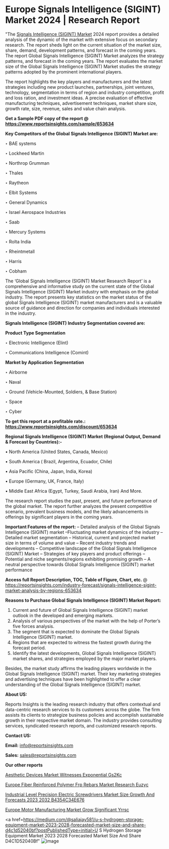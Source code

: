 # Europe Signals Intelligence (SIGINT) Market 2024 | Research Report

"The <a href=https://www.reportsinsights.com/sample/653634>Signals Intelligence (SIGINT) Market</a> 2024 report provides a detailed analysis of the dynamic of the market with extensive focus on secondary research. The report sheds light on the current situation of the market size, share, demand, development patterns, and forecast in the coming years. The report Global Signals Intelligence (SIGINT) Market analyzes the strategy patterns, and forecast in the coming years. The report evaluates the market size of the Global Signals Intelligence (SIGINT) Market studies the strategy patterns adopted by the prominent international players.

The report highlights the key players and manufacturers and the latest strategies including new product launches, partnerships, joint ventures, technology, segmentation in terms of region and industry competition, profit and loss ration, and investment ideas. A precise evaluation of effective manufacturing techniques, advertisement techniques, market share size, growth rate, size, revenue, sales and value chain analysis.

<strong>Get a Sample PDF copy of the report @ <a href=https://www.reportsinsights.com/sample/653634 style=color:#0000ff;>https://www.reportsinsights.com/sample/653634</a></strong>

<strong>Key Competitors of the Global Signals Intelligence (SIGINT) Market are:</strong>

‣ BAE systems

‣ Lockheed Martin

‣ Northrop Grumman

‣ Thales

‣ Raytheon

‣ Elbit Systems

‣ General Dynamics

‣ Israel Aerospace Industries

‣ Saab

‣ Mercury Systems

‣ Rolta India

‣ Rheintmetall

‣ Harris

‣ Cobham

The ‘Global Signals Intelligence (SIGINT) Market Research Report’ is a comprehensive and informative study on the current state of the Global Signals Intelligence (SIGINT) Market industry with emphasis on the global industry. The report presents key statistics on the market status of the global Signals Intelligence (SIGINT) market manufacturers and is a valuable source of guidance and direction for companies and individuals interested in the industry.

<strong>Signals Intelligence (SIGINT) Industry Segmentation covered are:</strong>

<strong>Product Type Segmentation</strong>

‣ Electronic Intelligence (Elint)

‣ Communications Intelligence (Comint)

<strong>Market by Application Segmentation</strong>

‣ Airborne

‣ Naval

‣ Ground (Vehicle-Mounted, Soldiers, & Base Station)

‣ Space

‣ Cyber

<strong>To get this report at a profitable rate.: <a href=https://www.reportsinsights.com/discount/653634 style=color:#0000ff;>https://www.reportsinsights.com/discount/653634</a></strong>

<strong>Regional Signals Intelligence (SIGINT) Market (Regional Output, Demand &amp; Forecast by Countries):-</strong>

• North America (United States, Canada, Mexico)

• South America ( Brazil, Argentina, Ecuador, Chile)

• Asia Pacific (China, Japan, India, Korea)

• Europe (Germany, UK, France, Italy)

• Middle East Africa (Egypt, Turkey, Saudi Arabia, Iran) And More.

The research report studies the past, present, and future performance of the global market. The report further analyzes the present competitive scenario, prevalent business models, and the likely advancements in offerings by significant players in the coming years.

<strong>Important Features of the report:</strong>
– Detailed analysis of the Global Signals Intelligence (SIGINT) market
–Fluctuating market dynamics of the industry
–Detailed market segmentation
– Historical, current and projected market size in terms of volume and value
– Recent industry trends and developments
– Competitive landscape of the Global Signals Intelligence (SIGINT) Market
– Strategies of key players and product offerings
– Potential and niche segments/regions exhibiting promising growth
– A neutral perspective towards Global Signals Intelligence (SIGINT) market performance

<strong>Access full Report Description, TOC, Table of Figure, Chart, etc. </strong>@   <a href=https://reportsinsights.com/industry-forecast/signals-intelligence-sigint-market-analysis-by-regions-653634 style=color:#0000ff;>https://reportsinsights.com/industry-forecast/signals-intelligence-sigint-market-analysis-by-regions-653634</a>

<strong>Reasons to Purchase Global Signals Intelligence (SIGINT) Market Report:</strong>
1. Current and future of Global Signals Intelligence (SIGINT) market outlook in the developed and emerging markets.
2. Analysis of various perspectives of the market with the help of Porter’s five forces analysis.
3. The segment that is expected to dominate the Global Signals Intelligence (SIGINT) market.
4. Regions that are expected to witness the fastest growth during the forecast period.
5. Identify the latest developments, Global Signals Intelligence (SIGINT) market shares, and strategies employed by the major market players.

Besides, the market study affirms the leading players worldwide in the Global Signals Intelligence (SIGINT) market. Their key marketing strategies and advertising techniques have been highlighted to offer a clear understanding of the Global Signals Intelligence (SIGINT) market.

<strong><strong>About US</strong>:</strong>

Reports Insights is the leading research industry that offers contextual and data-centric research services to its customers across the globe. The firm assists its clients to strategize business policies and accomplish sustainable growth in their respective market domain. The industry provides consulting services, syndicated research reports, and customized research reports.

<strong>Contact US:</strong>

<p class=><b>Email:</b> <a href=mailto:info@reportsinsights.com>info@reportsinsights.com</a></p>
<p class=><b>Sales:</b> <a href=mailto:sales@reportsinsights.com>sales@reportsinsights.com</a></p>

<strong>Our other reports</strong>

<a href=https://www.linkedin.com/pulse/aesthetic-devices-market-witnesses-exponential-gs2kc/>Aesthetic Devices Market Witnesses Exponential Gs2Kc</a>

<a href=https://www.linkedin.com/pulse/europe-fiber-reinforced-polymer-frp-rebars-market-research-euzyc/>Europe Fiber Reinforced Polymer Frp Rebars Market Research Euzyc</a>

<a href=https://medium.com/@reportinsights.ja/industrial-level-precision-electric-screwdrivers-market-size-growth-and-forecasts-2023-2032-b4354c34e676>Industrial Level Precision Electric Screwdrivers Market Size Growth And Forecasts 2023 2032 B4354C34E676</a>

<a href=https://www.linkedin.com/pulse/europe-motor-manufacturing-market-grow-significant-yrrsc/>Europe Motor Manufacturing Market Grow Significant Yrrsc</a>

<a href=https://medium.com/@saliajay581/u-s-hydrogen-storage-equipment-market-2023-2028-forecasted-market-size-and-share-d4c1d52040bf?postPublishedType=initial>U S Hydrogen Storage Equipment Market 2023 2028 Forecasted Market Size And Share D4C1D52040Bf</a>"
![image](https://github.com/aanak123/RIMarketer1/assets/158471119/9540a069-4b6e-4529-944d-5c26407eea68)
